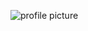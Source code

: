 ![profile picture](https://avatars.githubusercontent.com/u/55493535?s=400&u=d4f5ce2acb2ba37efe5be66181f22004ee3f7fb6&v=4)
